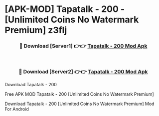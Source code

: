 # [APK-MOD] Tapatalk - 200 - [Unlimited Coins No Watermark Premium] z3flj



<div align="center">
<h3>🔴 Download [Server1] 👉👉 <a href="https://momento.my/?title=Tapatalk_-_200">Tapatalk - 200 Mod Apk</a></h3><br>

<h3>🔴 Download [Server2] 👉👉 <a href="https://momento.my/?title=Tapatalk_-_200">Tapatalk - 200 Mod Apk</a></h3>
</div>



Download Tapatalk - 200 

Free APK MOD Tapatalk - 200 [Unlimited Coins No Watermark Premium]

Download Tapatalk - 200 [Unlimited Coins No Watermark Premium] Mod For Android
